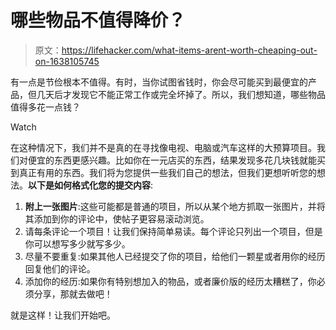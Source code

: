 # 哪些物品不值得降价？

> 原文：<https://lifehacker.com/what-items-arent-worth-cheaping-out-on-1638105745>

有一点是节俭根本不值得。有时，当你试图省钱时，你会尽可能买到最便宜的产品，但几天后才发现它不能正常工作或完全坏掉了。所以，我们想知道，哪些物品值得多花一点钱？

Watch

在这种情况下，我们并不是真的在寻找像电视、电脑或汽车这样的大预算项目。我们对便宜的东西更感兴趣。比如你在一元店买的东西，结果发现多花几块钱就能买到真正有用的东西。我们将为您提供一些我们自己的想法，但我们更想听听您的想法。**以下是如何格式化您的提交内容**:

1.  **附上一张图片**:这些可能都是普通的项目，所以从某个地方抓取一张图片，并将其添加到你的评论中，使帖子更容易滚动浏览。
2.  请每条评论一个项目！让我们保持简单易读。每个评论只列出一个项目，但是你可以想写多少就写多少。
3.  尽量不要重复:如果其他人已经提交了你的项目，给他们一颗星或者用你的经历回复他们的评论。
4.  添加你的经历:如果你有特别想加入的物品，或者廉价版的经历太糟糕了，你必须分享，那就去做吧！

就是这样！让我们开始吧。